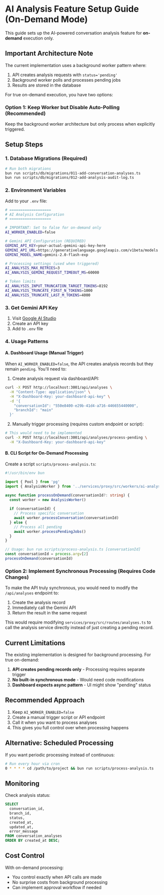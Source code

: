# AI Analysis Feature Setup Guide (On-Demand Mode)

This guide sets up the AI-powered conversation analysis feature for **on-demand** execution only.

## Important Architecture Note

The current implementation uses a background worker pattern where:
1. API creates analysis requests with `status='pending'`
2. Background worker polls and processes pending jobs
3. Results are stored in the database

For true on-demand execution, you have two options:

### Option 1: Keep Worker but Disable Auto-Polling (Recommended)

Keep the background worker architecture but only process when explicitly triggered.

## Setup Steps

### 1. Database Migrations (Required)

```bash
# Run both migrations
bun run scripts/db/migrations/011-add-conversation-analyses.ts
bun run scripts/db/migrations/012-add-analysis-audit-log.ts
```

### 2. Environment Variables

Add to your `.env` file:

```bash
# ===================
# AI Analysis Configuration
# ===================

# IMPORTANT: Set to false for on-demand only
AI_WORKER_ENABLED=false

# Gemini API Configuration (REQUIRED)
GEMINI_API_KEY=your-actual-gemini-api-key-here
GEMINI_API_URL=https://generativelanguage.googleapis.com/v1beta/models
GEMINI_MODEL_NAME=gemini-2.0-flash-exp

# Processing settings (used when triggered)
AI_ANALYSIS_MAX_RETRIES=3
AI_ANALYSIS_GEMINI_REQUEST_TIMEOUT_MS=60000

# Token limits
AI_ANALYSIS_INPUT_TRUNCATION_TARGET_TOKENS=8192
AI_ANALYSIS_TRUNCATE_FIRST_N_TOKENS=1000
AI_ANALYSIS_TRUNCATE_LAST_M_TOKENS=4000
```

### 3. Get Gemini API Key

1. Visit [Google AI Studio](https://makersuite.google.com/app/apikey)
2. Create an API key
3. Add to `.env` file

### 4. Usage Patterns

#### A. Dashboard Usage (Manual Trigger)

When `AI_WORKER_ENABLED=false`, the API creates analysis records but they remain `pending`. You'll need to:

1. Create analysis request via dashboard/API:
```bash
curl -X POST http://localhost:3001/api/analyses \
  -H "Content-Type: application/json" \
  -H "X-Dashboard-Key: your-dashboard-api-key" \
  -d '{
    "conversationId": "550e8400-e29b-41d4-a716-446655440000",
    "branchId": "main"
  }'
```

2. Manually trigger processing (requires custom endpoint or script):
```bash
# This would need to be implemented
curl -X POST http://localhost:3001/api/analyses/process-pending \
  -H "X-Dashboard-Key: your-dashboard-api-key"
```

#### B. CLI Script for On-Demand Processing

Create a script `scripts/process-analysis.ts`:

```typescript
#!/usr/bin/env bun

import { Pool } from 'pg'
import { AnalysisWorker } from '../services/proxy/src/workers/ai-analysis/AnalysisWorker.js'

async function processOnDemand(conversationId?: string) {
  const worker = new AnalysisWorker()
  
  if (conversationId) {
    // Process specific conversation
    await worker.processConversation(conversationId)
  } else {
    // Process all pending
    await worker.processPendingJobs()
  }
}

// Usage: bun run scripts/process-analysis.ts [conversationId]
const conversationId = process.argv[2]
processOnDemand(conversationId)
```

### Option 2: Implement Synchronous Processing (Requires Code Changes)

To make the API truly synchronous, you would need to modify the `/api/analyses` endpoint to:

1. Create the analysis record
2. Immediately call the Gemini API
3. Return the result in the same request

This would require modifying `services/proxy/src/routes/analyses.ts` to call the analysis service directly instead of just creating a pending record.

## Current Limitations

The existing implementation is designed for background processing. For true on-demand:

1. **API creates pending records only** - Processing requires separate trigger
2. **No built-in synchronous mode** - Would need code modifications
3. **Dashboard expects async pattern** - UI might show "pending" status

## Recommended Approach

1. Keep `AI_WORKER_ENABLED=false`
2. Create a manual trigger script or API endpoint
3. Call it when you want to process analyses
4. This gives you full control over when processing happens

## Alternative: Scheduled Processing

If you want periodic processing instead of continuous:

```bash
# Run every hour via cron
0 * * * * cd /path/to/project && bun run scripts/process-analysis.ts
```

## Monitoring

Check analysis status:
```sql
SELECT 
  conversation_id,
  branch_id,
  status,
  created_at,
  updated_at,
  error_message
FROM conversation_analyses
ORDER BY created_at DESC;
```

## Cost Control

With on-demand processing:
- You control exactly when API calls are made
- No surprise costs from background processing
- Can implement approval workflow if needed